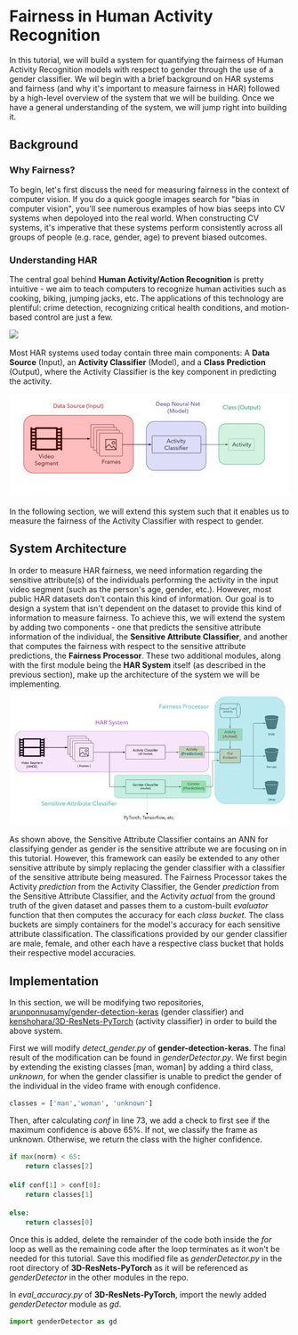 # Fairness in Human Activity Recognition

In this tutorial, we will build a system for quantifying the fairness of Human Activity Recognition models with respect to gender through the use of a gender classifier. We wil begin with a brief background on HAR systems and fairness (and why it's important to measure fairness in HAR) followed by a high-level overview of the system that we will be building. Once we have a general understanding of the system, we will jump right into building it. 

## Background
### Why Fairness?
To begin, let's first discuss the need for measuring fairness in the context of computer vision. If you do a quick google images search for "bias in computer vision", you'll see numerous examples of how bias seeps into CV systems when depoloyed into the real world. When constructing CV systems, it's imperative that these systems perform consistently across all groups of people (e.g. race, gender, age) to prevent biased outcomes. 



### Understanding HAR
The central goal behind **Human Activity/Action Recognition** is pretty intuitive - we aim to teach computers to recognize human activities such as cooking, biking, jumping jacks, etc. The applications of this technology are plentiful: crime detection, recognizing critical health conditions, and motion-based control are just a few. 

![](har_gif.gif)

Most HAR systems used today contain three main components: A **Data Source** (Input), an **Activity Classifier** (Model), and a **Class Prediction** (Output), where the Activity Classifier is the key component in predicting the activity. 

![](arch.jpg)

In the following section, we will extend this system such that it enables us to measure the fairness of the Activity Classifier with respect to gender.

## System Architecture
In order to measure HAR fairness, we need information regarding the sensitive attribute(s) of the individuals performing the activity in the input video segment (such as the person's age, gender, etc.). However, most public HAR datasets don't contain this kind of information. Our goal is to design a system that isn't dependent on the dataset to provide this kind of information to measure fairness. To achieve this, we will extend the system by adding two components - one that predicts the sensitive attribute information of the individual, the **Sensitive Attribute Classifier**, and another that computes the fairness with respect to the sensitive attribute predictions, the **Fairness Processor**. These two additional modules, along with the first module being the **HAR System** itself (as described in the previous section), make up the architecture of the system we will be implementing.

![](proparch.jpg)

As shown above, the Sensitive Attribute Classifier contains an ANN for classifying gender as gender is the sensitive attribute we are focusing on in this tutorial. However, this framework can easily be extended to any other sensitive attribute by simply replacing the gender classifier with a classifier of the sensitive attribute being measured. The Fairness Processor takes the Activity *prediction* from the Activity Classifier, the Gender *prediction* from the Sensitive Attribute Classifier, and the Activity *actual* from the ground truth of the given dataset and passes them to a custom-built *evaluator* function that then computes the accuracy for each *class bucket*. The class buckets are simply containers for the model's accuracy for each sensitive attribute classification. The classifications provided by our gender classifier are male, female, and other each have a respective class bucket that holds their respective model accuracies. 

## Implementation
In this section, we will be modifying two repositories, [arunponnusamy/gender-detection-keras](https://github.com/arunponnusamy/gender-detection-keras) (gender classifier) and [kenshohara/3D-ResNets-PyTorch](https://github.com/kenshohara/3D-ResNets-PyTorch) (activity classifier) in order to build the above system. 

First we will modify *detect_gender.py* of **gender-detection-keras**. The final result of the modification can be found in *genderDetector.py*. We first begin by extending the existing classes [man, woman] by adding a third class, *unknown*, for when the gender classifier is unable to predict the gender of the individual in the video frame with enough confidence. 

```python
classes = ['man','woman', 'unknown']
```

Then, after calculating *conf* in line 73, we add a check to first see if the maximum confidence is above 65%. If not, we classify the frame as unknown. Otherwise, we return the class with the higher confidence.

```python
if max(norm) < 65:
    return classes[2]

elif conf[1] > conf[0]:
    return classes[1]

else:
    return classes[0]

```

Once this is added, delete the remainder of the code both inside the *for* loop as well as the remaining code after the loop terminates as it won't be needed for this tutorial. Save this modified file as *genderDetector.py* in the root directory of **3D-ResNets-PyTorch** as it will be referenced as *genderDetector* in the other modules in the repo. 

In *eval_accuracy.py* of **3D-ResNets-PyTorch**, import the newly added *genderDetector* module as *gd*.

```python
import genderDetector as gd
```





